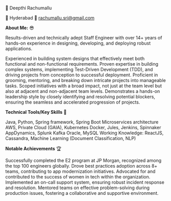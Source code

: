 🌟 Deepthi Rachumallu

📍 Hyderabad  📧 rachumallu.sri@gmail.com

**About Me:** 😎

Results-driven and technically adept Staff Engineer with over 14+ years of hands-on experience in designing, developing, and deploying robust applications.

Experienced in building system designs that effectively meet both functional and non-functional requirements. Proven expertise in building complex systems, implementing Test-Driven Development (TDD), and driving projects from conception to successful deployment. Proficient in grooming, mentoring, and breaking down intricate projects into manageable tasks. Scoped initiatives with a broad impact, not just at the team level but also at adjacent and non-adjacent team levels. Demonstrates a hands-on leadership style by closely identifying and resolving potential blockers, ensuring the seamless and accelerated progression of projects.

**Technical Tools/Key Skills** 🍳

Java, Python, Spring framework, Spring Boot
Microservices architecture
AWS, Private Cloud (GAIA), Kubernetes
Docker, Jules, Jenkins, Spinnaker
AppDynamics, Splunk
Kafka
Oracle, MySQL
Working Knowledge: ReactJS, Cassandra, Machine Learning (Document Classification, NLP)

**Notable Achievements** 🏆

Successfully completed the E2 program at JP Morgan, recognized among the top 100 engineers globally.
Drove best practices adoption across 8+ teams, contributing to app modernization initiatives.
Advocated for and contributed to the success of women in tech within the organization.
Implemented an on-call support system, ensuring robust incident response and resolution.
Mentored teams on effective problem-solving during production issues, fostering a collaborative and supportive environment.

